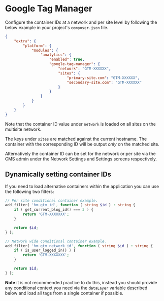 # Google Tag Manager

Configure the container IDs at a network and per site level by following the below example in your project's `composer.json` file.

```json
{
	"extra": {
		"platform": {
			"modules": {
				"analytics": {
					"enabled": true,
					"google-tag-manager": {
						"network": "GTM-XXXXXX",
						"sites": {
							"primary-site.com": "GTM-XXXXXX",
							"secondary-site.com": "GTM-XXXXXX"
						}
					}
				}
			}
		}
	}
}
```

Note that the container ID value under `network` is loaded on all sites on the multisite network.

The keys under `sites` are matched against the current hostname. The container with the corresponding ID will be output _only_ on the matched site.

Alternatively the container ID can be set for the network or per site via the CMS admin under the Network Settings and Settings screens respectively.

## Dynamically setting container IDs

If you need to load alternative containers within the application you can use the following two filters:

```php
// Per site conditional container example.
add_filter( 'hm_gtm_id', function ( string $id ) : string {
	if ( get_current_blog_id() === 3 ) {
		return 'GTM-XXXXXXX';
	}

	return $id;
} );

// Network wide conditional container example.
add_filter( 'hm_gtm_network_id', function ( string $id ) : string {
	if ( is_user_logged_in() ) {
		return 'GTM-XXXXXXX';
	}

	return $id;
} );
```

**Note** it is not recommended practice to do this, instead you should provide any conditional context you need via the `dataLayer` variable described below and load all tags from a single container if possible.
